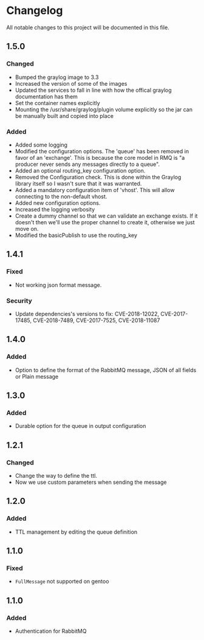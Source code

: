 # Changelog
All notable changes to this project will be documented in this file.

## 1.5.0
### Changed
- Bumped the graylog image to 3.3
- Increased the version of some of the images
- Updated the services to fall in line with how the offical graylog documentation has them
- Set the container names explicitly
- Mounting the /usr/share/graylog/plugin volume explicitly so the jar can be manually built and copied into place

### Added
- Added some logging
- Modified the configuration options.  The 'queue' has been removed in favor of an 'exchange'.  This is because the core model in RMQ is "a producer never sends any messages directly to a queue".
- Added an optional routing_key configuration option.
- Removed the Configuration check.  This is done within the Graylog library itself so I wasn't sure that it was warranted.
- Added a mandatory configuration item of 'vhost'.  This will allow connecting to the non-default vhost.
- Added new configuration options.
- Increased the logging verbosity
- Create a dummy channel so that we can validate an exchange exists.  If it doesn't then we'll use the proper channel to create it, otherwise we just move on.
- Modified the basicPublish to use the routing_key

## 1.4.1
### Fixed
- Not working json format message.

### Security
- Update dependencies's versions to fix: CVE-2018-12022, CVE-2017-17485, CVE-2018-7489, CVE-2017-7525, CVE-2018-11087

## 1.4.0
### Added
- Option to define the format of the RabbitMQ message, JSON of all fields or Plain message

## 1.3.0
### Added
- Durable option for the queue in output configuration

## 1.2.1
### Changed
- Change the way to define the ttl.
- Now we use custom parameters when sending the message

## 1.2.0
### Added
- TTL management by editing the queue definition

## 1.1.0
### Fixed
- `FullMessage` not supported on gentoo

## 1.1.0
### Added
- Authentication for RabbitMQ
